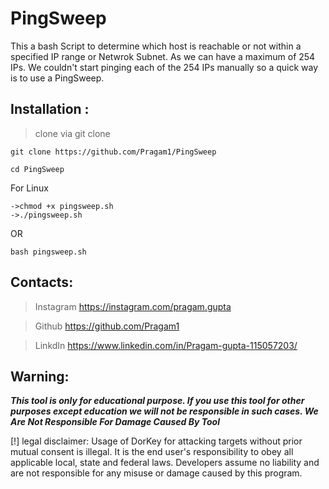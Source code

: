 # PingSweep
This a bash Script to determine which host is reachable or not within a specified IP range or Netwrok Subnet. As we can have a maximum of 254 IPs. We couldn't start pinging each of the 254 IPs manually so a quick way is to use a PingSweep.

## Installation :
>clone via git clone

```
git clone https://github.com/Pragam1/PingSweep
```
```
cd PingSweep
```
For Linux
```
->chmod +x pingsweep.sh
->./pingsweep.sh
```
OR
```
bash pingsweep.sh
```
## Contacts:

>Instagram
https://instagram.com/pragam.gupta

>Github
https://github.com/Pragam1

>LinkdIn
https://www.linkedin.com/in/Pragam-gupta-115057203/

## Warning:
***This tool is only for educational purpose. If you use this tool for other purposes except education we will not be responsible in such cases. We Are Not Responsible For Damage Caused By Tool***

[!] legal disclaimer: Usage of DorKey for attacking targets without prior mutual consent is illegal. It is the end user's responsibility to obey all applicable local, state and federal laws. Developers assume no liability and are not responsible for any misuse or damage caused by this program.
